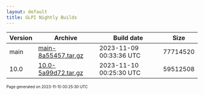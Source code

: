 ```yaml
---
layout: default
title: GLPI Nightly Builds
---
```


Version|Archive|Build date|Size
---|---|---|---
main|[main-8a55457.tar.gz](main-8a55457.tar.gz)|2023-11-09 00:33:36 UTC|77714520
10.0|[10.0-5a99d72.tar.gz](10.0-5a99d72.tar.gz)|2023-11-10 00:25:30 UTC|59512508

<font size="1">Page generated on 2023-11-10 00:25:30 UTC</font>
